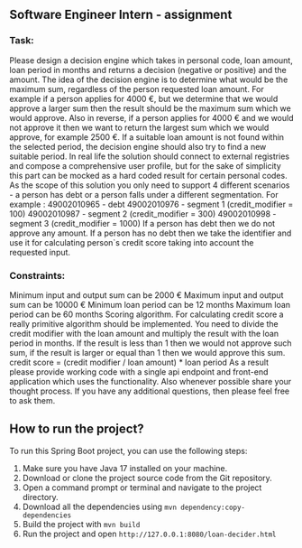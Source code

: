## Software Engineer Intern - assignment
### Task:
Please design a decision engine which takes in personal code, loan amount, loan period in
months and returns a decision (negative or positive) and the amount.
The idea of the decision engine is to determine what would be the maximum sum, regardless of
the person requested loan amount. For example if a person applies for 4000 €, but we determine
that we would approve a larger sum then the result should be the maximum sum which we would
approve. Also in reverse, if a person applies for 4000 € and we would not approve it then we want
to return the largest sum which we would approve, for example 2500 €. If a suitable loan amount
is not found within the selected period, the decision engine should also try to find a new suitable
period. In real life the solution should connect to external registries and compose a
comprehensive user profile, but for the sake of simplicity this part can be mocked as a hard coded
result for certain personal codes. As the scope of this solution you only need to support 4
different scenarios - a person has debt or a person falls under a different segmentation.
For example :
49002010965 - debt
49002010976 - segment 1 (credit_modifier = 100)
49002010987 - segment 2 (credit_modifier = 300)
49002010998 - segment 3 (credit_modifier = 1000)
If a person has debt then we do not approve any amount. If a person has no debt then we take
the identifier and use it for calculating person`s credit score taking into account the requested
input.
### Constraints:
Minimum input and output sum can be 2000 €
Maximum input and output sum can be 10000 €
Minimum loan period can be 12 months
Maximum loan period can be 60 months
Scoring algorithm. For calculating credit score a really primitive algorithm should be
implemented. You need to divide the credit modifier with the loan amount and multiply the result
with the loan period in months. If the result is less than 1 then we would not approve such sum, if
the result is larger or equal than 1 then we would approve this sum.
credit score = (credit modifier / loan amount) * loan period
As a result please provide working code with a single api endpoint and front-end application
which uses the functionality. Also whenever possible share your thought process. If you have any
additional questions, then please feel free to ask them.


## How to run the project?
To run this Spring Boot project, you can use the following steps:

1.  Make sure you have Java 17 installed on your machine.
2.  Download or clone the project source code from the Git repository.
3.  Open a command prompt or terminal and navigate to the project directory.
4.  Download all the dependencies using ````mvn dependency:copy-dependencies````
5.  Build the project with ````mvn build````
6.  Run the project and open ````http://127.0.0.1:8080/loan-decider.html````
